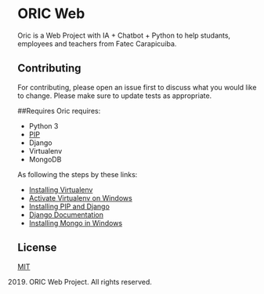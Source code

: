 # ORIC Web

Oric is a Web Project with IA + Chatbot + Python to help studants, employees and teachers from Fatec Carapicuiba.

## Contributing
For contributing, please open an issue first to discuss what you would like to change. Please make sure to update tests as appropriate.

##Requires
Oric requires:
* Python 3
* [PIP](https://bootstrap.pypa.io/get-pip.py)
* Django
* Virtualenv
* MongoDB

As following the steps by these links:
* [Installing Virtualenv](https://pythonacademy.com.br/blog/python-e-virtualenv-como-programar-em-ambientes-virtuais)
* [Activate Virtualenv on Windows](https://teamtreehouse.com/community/windows-env-activation-does-not-require-source)
* [Installing PIP and Django](https://pythonacademy.com.br/blog/desenvolvimento-web-com-python-e-django-introducao)
* [Django Documentation](https://docs.djangoproject.com/en/2.2/)
* [Installing Mongo in Windows](https://medium.com/@LondonAppBrewery/how-to-download-install-mongodb-on-windows-4ee4b3493514)

## License
[MIT](https://choosealicense.com/licenses/mit/)

2019. ORIC Web Project. All rights reserved.